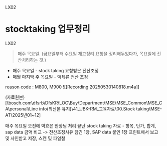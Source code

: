 LX02

# stocktaking 업무정리


LX02 

> 매주 목요일. (금요일부터 수요일 재고정리 요청을 정리해두었다가, 목요일에 전산처리하는 것.)

- 매주 목요일 - stock taking 요청받은 전산조정
- 매월 마지막 주 목요일 - 액체류 전산 조정

reason code : M800, M900
![[Recording 20250530140818.m4a]]


(자료원본)[\\bosch.com\dfsrb\DfsKR\LOC\Buy\Department\MSE\MSE_Common\MSE_CA\personal\Line info(최신본 유지)\41_UBK-RM_교육자료\00.Stock taking\MSE-AT\2025년01~12]

매주 목요일 오전에 박효은 반장님 처리 끝난 stock taking 자료 - 항목, 단가, 합계, sap data 금액 비교
-> 전산조정사유 담긴 1장, SAP data 붙인 1장 프린트해서 보고 및 사인받고 저장, 스캔 및 파일철



